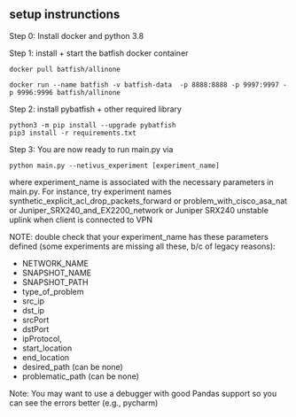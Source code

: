## setup instrunctions ##

Step 0: Install docker and python 3.8

Step 1: install + start the batfish docker container

```
docker pull batfish/allinone

docker run --name batfish -v batfish-data  -p 8888:8888 -p 9997:9997 -p 9996:9996 batfish/allinone
```

Step 2: install pybatfish + other required library
```
python3 -m pip install --upgrade pybatfish
pip3 install -r requirements.txt
```


Step 3: You are now ready to run main.py via

```
python main.py --netivus_experiment [experiment_name]
```
where experiment_name is associated with the necessary parameters in main.py. For instance, try experiment names
synthetic_explicit_acl_drop_packets_forward or problem_with_cisco_asa_nat or Juniper_SRX240_and_EX2200_network
or Juniper SRX240 unstable uplink when client is connected to VPN

NOTE: double check that your experiment_name has these parameters defined (some experiments are missing all these, b/c of legacy reasons):
* NETWORK_NAME
* SNAPSHOT_NAME
* SNAPSHOT_PATH
* type_of_problem
* src_ip
* dst_ip
* srcPort
* dstPort
* ipProtocol,
* start_location
* end_location
* desired_path (can be none)
* problematic_path (can be none)

Note: You may want to use a debugger with good Pandas support so you can see the errors better (e.g., pycharm)